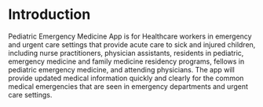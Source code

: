 # Introduction
Pediatric Emergency Medicine App is for Healthcare workers in emergency and urgent care settings that provide acute care to sick and injured children, including nurse practitioners, physician assistants, residents in pediatric, emergency medicine and family medicine residency programs, fellows in pediatric emergency medicine, and attending physicians. The app will provide updated medical information quickly and clearly for the common medical emergencies that are seen in emergency departments and urgent care settings.
